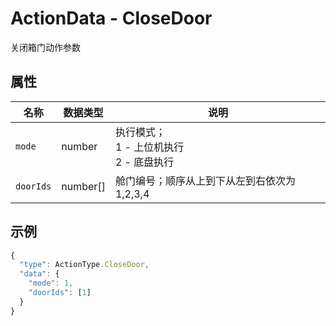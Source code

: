 # ActionData - CloseDoor

关闭箱门动作参数

## 属性

| 名称      | 数据类型 | 说明                                           |
| --------- | -------- | ---------------------------------------------- |
| `mode`    | number   | 执行模式；<br/>1 - 上位机执行<br/>2 - 底盘执行 |
| `doorIds` | number[] | 舱门编号；顺序从上到下从左到右依次为1,2,3,4    |

## 示例

```typescript
{
  "type": ActionType.CloseDoor,
  "data": {
    "mode": 1,
    "doorIds": [1]
  }
}
```

